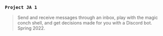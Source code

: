 ### `Project JA 1`
> Send and receive messages through an inbox, play with the magic conch shell, and get decisions made for you with a Discord bot. Spring 2022.
